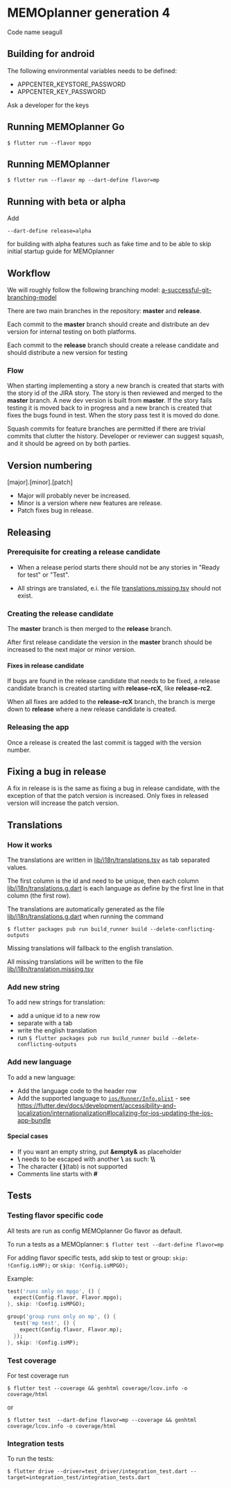 # MEMOplanner generation 4

Code name seagull

## Building for android

The following environmental variables needs to be defined:

- APPCENTER_KEYSTORE_PASSWORD
- APPCENTER_KEY_PASSWORD

Ask a developer for the keys

## Running MEMOplanner Go

`$ flutter run --flavor mpgo`

## Running MEMOplanner

`$ flutter run --flavor mp --dart-define flavor=mp`

## Running with beta or alpha

Add

`--dart-define release=alpha`

for building with alpha features such as fake time and to be able to skip initial startup guide for MEMOplanner

## Workflow

We will roughly follow the following branching model: [a-successful-git-branching-model](https://nvie.com/posts/a-successful-git-branching-model/)

There are two main branches in the repository: **master** and **release**.

Each commit to the **master** branch should create and distribute an dev version for internal testing on both platforms.

Each commit to the **release** branch should create a release candidate and should distribute a new version for testing

### Flow

When starting implementing a story a new branch is created that starts with the story id of the JIRA story. The story is then reviewed and merged to the **master** branch. A new dev version is built from **master**. If the story fails testing it is moved back to in progress and a new branch is created that fixes the bugs found in test. When the story pass test it is moved do done.

Squash commits for feature branches are permitted if there are trivial commits that clutter the history. Developer or reviewer can suggest squash, and it should be agreed on by both parties.

## Version numbering

[major].[minor].[patch]

- Major will probably never be increased.
- Minor is a version where new features are release.
- Patch fixes bug in release.

## Releasing

### Prerequisite for creating a release candidate

- When a release period starts there should not be any stories in "Ready for test" or "Test".

- All strings are translated, e.i. the file [translations.missing.tsv](https://github.com/abilia/seagull/blob/master/lib/i18n/translations.missing.tsv) should not exist.

### Creating the release candidate

The **master** branch is then merged to the **release** branch.

After first release candidate the version in the **master** branch should be increased to the next major or minor version.

#### Fixes in release candidate

If bugs are found in the release candidate that needs to be fixed, a release candidate branch is created starting with **release-rcX**, like **release-rc2**.

When all fixes are added to the **release-rcX** branch, the branch is merge down to **release** where a new release candidate is created.

### Releasing the app

Once a release is created the last commit is tagged with the version number.

## Fixing a bug in release

A fix in release is is the same as fixing a bug in release candidate, with the exception of that the patch version is increased. Only fixes in released version will increase the patch version.

## Translations

### How it works

The translations are written in [lib/i18n/translations.tsv](https://github.com/abilia/seagull/blob/master/lib/i18n/translations.tsv) as tab separated values.

The first column is the id and need to be unique, then each column [lib/i18n/translations.g.dart](https://github.com/abilia/seagull/blob/master/lib/i18n/translations.g.dart) is each language as define by the first line in that column (the first row).

The translations are automatically generated as the file [lib/i18n/translations.g.dart](https://github.com/abilia/seagull/blob/master/lib/i18n/translations.g.dart) when running the command  

`$ flutter packages pub run build_runner build --delete-conflicting-outputs`

Missing translations will fallback to the english translation.

All missing translations will be written to the file [lib/i18n/translation.missing.tsv](https://github.com/abilia/seagull/blob/master/lib/i18n/translations.missing.tsv)

### Add new string

To add new strings for translation:

- add a unique id to a new row
- separate with a tab
- write the english translation
- run `$ flutter packages pub run build_runner build --delete-conflicting-outputs`

### Add new language

To add a new language:

- Add the language code to the header row
- Add the supported language to [`ios/Runner/Info.plist`](https://github.com/abilia/seagull/blob/master/ios/Runner/Info.plist) - see <https://flutter.dev/docs/development/accessibility-and-localization/internationalization#localizing-for-ios-updating-the-ios-app-bundle>

#### Special cases

- If you want an empty string, put **&empty&** as placeholder
- **\\** needs to be escaped with another **\\** as such: **\\\\**
- The character **( )**(tab) is not supported
- Comments line starts with **#**

## Tests

### Testing flavor specific code

All tests are run as config MEMOplanner Go flavor as default.

To run a tests as a MEMOplanner:
`$ flutter test --dart-define flavor=mp`

For adding flavor specific tests, add skip to test or group: `skip: !Config.isMP);` or `skip: !Config.isMPGO);`

Example:

```dart
test('runs only on mpgo', () {
  expect(Config.flavor, Flavor.mpgo);
}, skip: !Config.isMPGO);

group('group runs only on mp', () {
  test('mp test', () {
    expect(Config.flavor, Flavor.mp);
  });
}, skip: !Config.isMP);
```

### Test coverage

For test coverage run

`$ flutter test --coverage && genhtml coverage/lcov.info -o coverage/html`

or

`$ flutter test  --dart-define flavor=mp --coverage && genhtml coverage/lcov.info -o coverage/html`

### Integration tests

To run the tests:

`$ flutter drive --driver=test_driver/integration_test.dart --target=integration_test/integration_tests.dart`
